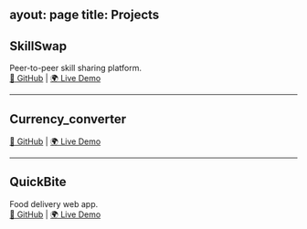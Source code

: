 ayout: page
title: Projects
---

## SkillSwap
Peer-to-peer skill sharing platform.  
[🔗 GitHub]((https://github.com/Lavanya28-hub/todolist)) | [🌍 Live Demo](https://skillswap-demo.com)

---
## Currency_converter

[🔗 GitHub](((https://github.com/Lavanya28-hub/currency_converter))) | [🌍 Live Demo](https://skillswap-demo.com)

---

## QuickBite
Food delivery web app.  
[🔗 GitHub](https://github.com/Lavanya28-hub/quickbite) | [🌍 Live Demo](https://quickbite-demo.com)
